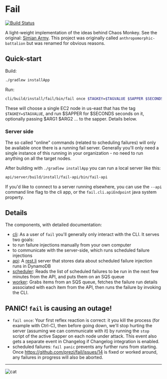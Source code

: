 # Fail

[![Build Status](https://travis-ci.org/prezi/fail.svg?branch=master)](https://travis-ci.org/prezi/fail)

A light-weight implementation of the ideas behind Chaos Monkey. See the original: [Simian Army](https://github.com/Netflix/SimianArmy). This project was originally called `anthropomorphic-battalion` but was renamed for obvious reasons.

## Quick-start

Build:

```sh
./gradlew installApp
```

Run:

```sh
cli/build/install/fail/bin/fail once $TAGKEY=$TAGVALUE $SAPPER $SECONDS [$ARG1 $ARG2 ...]
```

These will choose a single EC2 node in us-east that has the tag `$TAGKEY=$TAGVALUE`, and run $SAPPER for $SECONDS
seconds on it, optionally passing $ARG1 $ARG2 ... to the sapper. Details below.

### Server side

The so called "online" commands (related to scheduling failures) will only be available once there is a running fail server. Generally you'll only need a single instance of this running in your organization - no need to run anything on all the target nodes.

After building with `./gradlew installApp` you can run a local server like this:

```sh
api/server/build/install/fail-api/bin/fail-api
```

If you'd like to connect to a server running elsewhere, you can use the `--api` command line flag to the cli app, or the `fail.cli.apiEndpoint` java system property.

## Details

The components, with detailed documentation:

* [cli](cli): As a user of `fail` you'll generally only interact with the CLI. It serves two goals:
 * to run failure injections manually from your own computer
 * to communicate with the server-side, which runs scheduled failure injections
* [api](api): A [rest.li](http://rest.li/) server that stores data about scheduled failure injection runs in DynamoDB
* [scheduler](scheduler): Reads the list of scheduled failures to be run in the next few minutes from the API, and puts them on an SQS queue
* [worker](worker): Grabs items from an SQS queue, fetches the failure run details associated with each item from the API, then runs
  the failure by invoking the CLI.

## PANIC! `fail` is causing an outage!

* `fail once`: Your first reflex reaction is correct: it you kill the process (for example with Ctrl-C), then before going down, we'll
  stop hurting the server (assuming we can communicate with it) by running the `stop` script of the active Sapper on
  each node under attack. This event also gets a separate event in Changelog if Changelog integration is enabled.
* scheduled failures: `fail panic` prevents any further runs from starting. Once https://github.com/prezi/fail/issues/14
  is fixed or worked around, any failures in progress will also be aborted.


------------
![cat](https://i.chzbgr.com/maxW500/3576064768/h35FCCB8D/)
